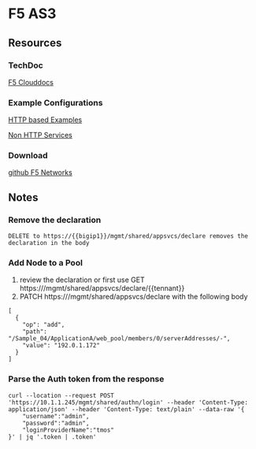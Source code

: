 # F5 AS3

## Resources

### TechDoc
[F5 Clouddocs](https://clouddocs.f5.com/products/extensions/f5-appsvcs-extension/latest/)

### Example Configurations
[HTTP based Examples](https://clouddocs.f5.com/products/extensions/f5-appsvcs-extension/3.5.1/refguide/additional-examples.html)

[Non HTTP Services](https://clouddocs.f5.com/products/extensions/f5-appsvcs-extension/latest/declarations/non-http-services.html)

### Download
[github F5 Networks](https://github.com/F5Networks/f5-appsvcs-extension/releases)

## Notes

### Remove the declaration

    DELETE to https://{{bigip1}}/mgmt/shared/appsvcs/declare removes the declaration in the body

### Add Node to a Pool

1. review the declaration or first use GET https://<BIG-IP>/mgmt/shared/appsvcs/declare/{{tennant}}
2. PATCH https://<BIG-IP>/mgmt/shared/appsvcs/declare with the following body
```
[
  {
    "op": "add",
    "path": "/Sample_04/ApplicationA/web_pool/members/0/serverAddresses/-",
    "value": "192.0.1.172"
  }
]
```

### Parse the Auth token from the response
```
curl --location --request POST 'https://10.1.1.245/mgmt/shared/authn/login' --header 'Content-Type: application/json' --header 'Content-Type: text/plain' --data-raw '{
    "username":"admin",
    "password":"admin",
    "loginProviderName":"tmos"
}' | jq '.token | .token'
```

